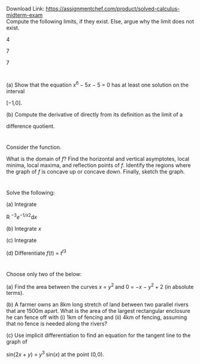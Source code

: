 Download Link: https://assignmentchef.com/product/solved-calculus-midterm-exam
<br>
Compute the following limits, if they exist. Else, argue why the limit does not exist.

4

7

7

<h1></h1>

(a) Show that the equation <em>x</em><sup>6 </sup>− 5<em>x </em>− 5 = 0 has at least one solution on the interval

[−1<em>,</em>0].

(b) Compute the derivative of  directly from its definition as the limit of a

difference quotient.




<h1></h1>

Consider the function.

What is the domain of <em>f</em>? Find the horizontal and vertical asymptotes, local minima, local maxima, and reflection points of <em>f</em>. Identify the regions where the graph of <em>f </em>is concave up or concave down. Finally, sketch the graph.

<h1></h1>

Solve the following:

(a) Integrate

R <sup>−3</sup><em>e</em><sup>−1<em>/x</em></sup><sup>2</sup>d<em>x</em>

(b) Integrate   <em>x</em>

(c) Integrate

(d) Differentiate <em>f</em>(<em>t</em>) = <em>t<sup>t</sup></em><sup>3</sup>

<h1></h1>

Choose only two of the below:

(a) Find the area between the curves <em>x </em>= <em>y</em><sup>2 </sup>and 0 = −<em>x </em>− <em>y</em><sup>2 </sup>+ 2 (in absolute terms).

(b) A farmer owns an 8km long stretch of land between two parallel rivers that are 1500m apart. What is the area of the largest rectangular enclosure he can fence off with (i) 1km of fencing and (ii) 4km of fencing, assuming that no fence is needed along the rivers?

(c) Use implicit differentiation to find an equation for the tangent line to the graph of

sin(2<em>x </em>+ <em>y</em>) = <em>y</em><sup>3 </sup>sin(<em>x</em>) at the point (0<em>,</em>0).